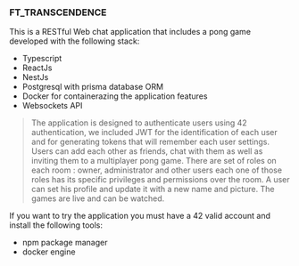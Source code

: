 ### FT_TRANSCENDENCE

This is a RESTful Web chat application that includes a pong game developed with the following stack:
- Typescript
- ReactJs
- NestJs
- Postgresql with prisma database ORM
- Docker for containerazing the application features
- Websockets API

> The application is designed to authenticate users using 42 authentication, we included JWT for the identification of each user and for generating tokens that will remember each user settings.
Users can add each other as friends, chat with them as well as inviting them to a multiplayer pong game.
There are set of roles on each room : owner, administrator and other users each one of those roles has its specific privileges and permissions over the room.
A user can set his profile and update it with a new name and picture.
The games are live and can be watched.


If you want to try the application you must have a 42 valid account and install the following tools:
- npm package manager
- docker engine


